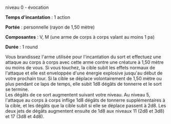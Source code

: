 niveau 0 - évocation

**Temps d'incantation** : 1 action

**Portée** : personnelle (rayon de 1,50 mètre)

**Composantes** : V, M (une arme de corps à corps valant au moins 1 pa)

**Durée** : 1 round

Vous brandissez l'arme utilisée pour l'incantation du sort et effectuez une attaque au corps à corps avec cette arme contre une créature à 1,50 mètre ou moins de vous. Si vous touchez, la cible subit les effets normaux de l'attaque et elle est enveloppée d'une énergie explosive jusqu'au début de votre prochain tour. Si la cible se déplace volontairement de 1,50 mètre ou plus pendant ce laps de temps, elle subit 1d8 dégâts de tonnerre et le sort se termine.  
Les dégâts de ce sort augmentent suivant votre niveau. Au niveau 5, l'attaque au corps à corps inflige 1d8 dégâts de tonnerre supplémentaires à la cible, et les dégâts que la cible subit si elle se déplace passent à 2d8. Les deux jets de dégâts augmentent ensuite de 1d8 aux niveaux 11 (2d8 et 3d8) et 17 (3d8 et 4d8).